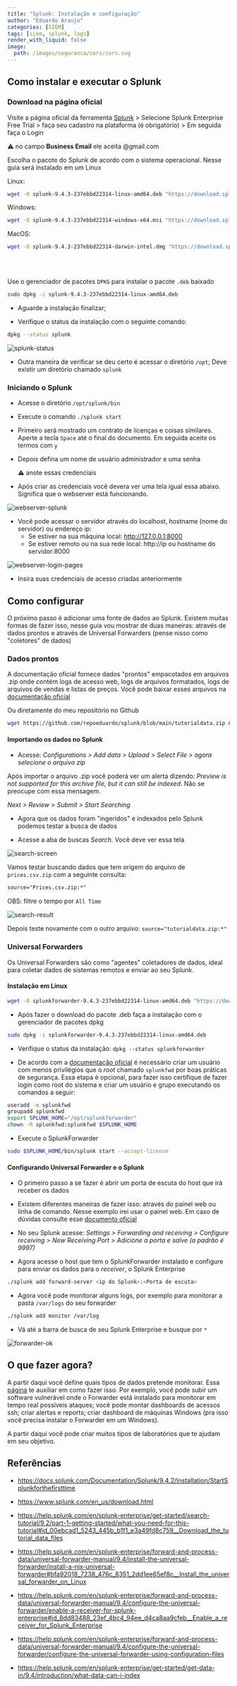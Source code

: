 ```yaml
---
title: "Splunk: Instalação e configuração"
author: "Eduardo Araujo"
categories: [SIEM]
tags: [siem, splunk, logs]
render_with_liquid: false
image:
  path: /images/seguranca/cors/cors.svg
---
```


## Como instalar e executar o Splunk

### Download na página oficial

Visite a página oficial da ferramenta [Splunk](https://www.splunk.com/en_us/download.html) > Selecione Splunk Enterprise Free Trial > faça seu cadastro na plataforma (é obrigatório) > Em seguida faça o Login

⚠️ no campo **Business Email** ele aceita @gmail.com


Escolha o pacote do Splunk de acordo com o sistema operacional. Nesse guia será instalado em um Linux

 Linux:

 ~~~bash
 wget -O splunk-9.4.3-237ebbd22314-linux-amd64.deb "https://download.splunk.com/products/splunk/releases/9.4.3/linux/splunk-9.4.3-237ebbd22314-linux-amd64.deb"
 ~~~

Windows:

 ~~~bash
 wget -O splunk-9.4.3-237ebbd22314-windows-x64.msi "https://download.splunk.com/products/splunk/releases/9.4.3/ windows/splunk-9.4.3-237ebbd22314-windows-x64.msi"
 ~~~

 MacOS:

 ~~~bash
 wget -O splunk-9.4.3-237ebbd22314-darwin-intel.dmg "https://download.splunk.com/products/splunk/releases/9.4.3/ osx/splunk-9.4.3-237ebbd22314-darwin-intel.dmg"
 ~~~
 
<br>
<br>

Use o gerenciador de pacotes `DPKG` para instalar o pacote `.deb` baixado

~~~bash
sudo dpkg -i splunk-9.4.3-237ebbd22314-linux-amd64.deb
~~~

- Aguarde a instalação finalizar;

- Verifique o status da instalação com o seguinte comando:

~~~bash
dpkg --status splunk
~~~

![splunk-status](../images/seguranca/siem/splunk/installation-configuration/splunk-status.png)

- Outra maneira de verificar se deu certo é acessar o diretório `/opt`; Deve existir um diretório chamado `splunk`


### Iniciando o Splunk

- Acesse o diretório `/opt/splunk/bin`

- Execute o comando `./splunk start`

- Primeiro será mostrado um contrato de licenças e coisas similares. Aperte a tecla `Space` até o final do documento. Em seguida aceite os termos com `y` 

- Depois defina um nome de usuário administrador e uma senha 

    ⚠️ anote essas credenciais

- Após criar as credenciais você devera ver uma tela igual essa abaixo. Significa que o webserver está funcionando.

![webserver-splunk](../images/seguranca/siem/splunk/installation-configuration/webserver-splunk.png)

- Você pode acessar o servidor através do localhost, hostname (nome do servidor) ou endereço ip:
    - Se estiver na sua máquina local: http://127.0.0.1:8000
    - Se estiver remoto ou na sua rede local: http://ip ou hostname do servidor:8000

![webserver-login-pages](../images/seguranca/siem/splunk/installation-configuration/splunk-first-screen.png)

- Insira suas credenciais de acesso criadas anteriormente


## Como configurar

O próximo passo é adicionar uma fonte de dados ao Splunk. Existem muitas formas de fazer isso, nesse guia vou mostrar de duas maneiras: através de dados prontos e através de Universal Forwarders (pense nisso como "coletores" de dados)


### Dados prontos

A documentação oficial fornece dados "prontos" empacotados em arquivos .zip onde contém logs de acesso web, logs de arquivos formatados, logs de arquivos de vendas e listas de preços. Você pode baixar esses arquivos na [documentação oficial](https://help.splunk.com/en/splunk-enterprise/get-started/search-tutorial/9.2/part-1-getting-started/what-you-need-for-this-tutorial#id_00ebcad1_5243_445b_b1f1_e3a49fd8c759__Download_the_tutorial_data_files) 

Ou diretamente do meu repositório no Github

~~~bash
wget https://github.com/repoeduardo/splunk/blob/main/tutorialdata.zip && wget https://github.com/repoeduardo/splunk/blob/main/Prices.csv.zip
~~~


#### Importando os dados no Splunk

- Acesse: *Configurations > Add data > Upload > Select File > agora selecione o arquivo zip*

Após importar o arquivo .zip você poderá ver um alerta dizendo: *Preview is not supported for this archive file, but it can still be indexed*. Não se preocupe com essa mensagem.

*Next > Review > Submit > Start Searching*

- Agora que os dados foram "ingeridos" e indexados pelo Splunk podemos testar a busca de dados

- Acesse a aba de buscas *Search*. Você deve ver essa tela

![search-screen](../images/seguranca/siem/splunk/installation-configuration/search-screen.png)

Vamos testar buscando dados que tem origem do arquivo de `prices.csv.zip` com a seguinte consulta:

~~~txt
source="Prices.csv.zip:*"
~~~

OBS: filtre o tempo por `All Time`

![search-result](../images/seguranca/siem/splunk/installation-configuration/splunk-search-result.png)


Depois teste novamente com o outro arquivo: `source="tutorialdata.zip:*"`


### Universal Forwarders

Os Universal Forwarders são como "agentes" coletadores de dados, ideal para coletar dados de sistemas remotos e enviar ao seu Splunk.


#### Instalação em Linux

~~~bash
wget -O splunkforwarder-9.4.3-237ebbd22314-linux-amd64.deb "https://download.splunk.com/products/universalforwarder/releases/9.4.3/linux/splunkforwarder-9.4.3-237ebbd22314-linux-amd64.deb"
~~~

- Após fazer o download do pacote .deb faça a instalação com o gerenciador de pacotes dpkg

~~~bash
sudo dpkg -i splunkforwarder-9.4.3-237ebbd22314-linux-amd64.deb
~~~

- Verifique o status da instalação: `dpkg --status splunkforwarder`

- De acordo com a [documentação oficial](https://help.splunk.com/en/splunk-enterprise/forward-and-process-data/universal-forwarder-manual/9.4/install-the-universal-forwarder/install-a-nix-universal-forwarder#about-installing-with-tar-files-0) é necessário criar um usuário com menos privilégios que o *root* chamado `splunkfwd` por boas práticas de segurança. Essa etapa é opcional, para fazer isso certifique de fazer login como root do sistema e criar um usuário e grupo executando os comandos a seguir:

~~~bash
useradd -m splunkfwd
groupadd splunkfwd
export SPLUNK_HOME="/opt/splunkforwarder"
chown -R splunkfwd:splunkfwd $SPLUNK_HOME
~~~

- Execute o SplunkForwarder

~~~bash
sudo $SPLUNK_HOME/bin/splunk start --accept-license
~~~


#### Configurando Universal Forwarder e o Splunk

- O primeiro passo a se fazer é abrir um porta de escuta do host que irá receber os dados

- Existem diferentes maneiras de fazer isso: através do painel web ou linha de comando. Nesse exemplo irei usar o painel web. Em caso de dúvidas consulte esse [documento oficial](https://help.splunk.com/en/splunk-enterprise/forward-and-process-data/universal-forwarder-manual/9.4/configure-the-universal-forwarder/enable-a-receiver-for-splunk-enterprise#id_8dd83488_23ef_4bc4_94ee_d4ca8aa9cfeb__Enable_a_receiver_for_Splunk_Enterprise)

- No seu Splunk acesse: *Settings > Forwarding and receiving > Configure receiving > New Receiving Port > Adicione a porta e salve (a padrão é 9997)*


- Agora acesse o host que tem o SplunkForwarder instalado e configure para enviar os dados para o *receiver*, o Splunk Enterprise

~~~bash
./splunk add forward-server <ip do Splunk>:<Porta de escuta>
~~~

- Agora você pode monitorar alguns logs, por exemplo para monitorar a pasta `/var/logs` do seu forwarder

~~~bash
./splunk add monitor /var/log
~~~

- Vá até a barra de busca de seu Splunk Enterprise e busque por `*`

![forwarder-ok](../images/seguranca/siem/splunk/installation-configuration/forwarder-ok.png)



## O que fazer agora?

A partir daqui você define quais tipos de dados pretende monitorar. Essa [página](https://help.splunk.com/en/splunk-enterprise/get-started/get-data-in/9.4/introduction/what-data-can-i-index) te auxiliar em como fazer isso. Por exemplo, você pode subir um software vulnerável onde o Forwarder está instalado para monitorar em tempo real possíveis ataques; você pode montar dashboards de acessos ssh; criar alertas e reports; criar dashboard de máquinas Windows (pra isso você precisa instalar o Forwarder em um Windows).

A partir daqui você pode criar muitos tipos de laboratórios que te ajudam em seu objetivo.


## Referências

- https://docs.splunk.com/Documentation/Splunk/9.4.2/Installation/StartSplunkforthefirsttime

- https://www.splunk.com/en_us/download.html

- https://help.splunk.com/en/splunk-enterprise/get-started/search-tutorial/9.2/part-1-getting-started/what-you-need-for-this-tutorial#id_00ebcad1_5243_445b_b1f1_e3a49fd8c759__Download_the_tutorial_data_files

- https://help.splunk.com/en/splunk-enterprise/forward-and-process-data/universal-forwarder-manual/9.4/install-the-universal-forwarder/install-a-nix-universal-forwarder#bfa92018_7238_476c_8351_2dd1ee65ef8c__Install_the_universal_forwarder_on_Linux

- https://help.splunk.com/en/splunk-enterprise/forward-and-process-data/universal-forwarder-manual/9.4/configure-the-universal-forwarder/enable-a-receiver-for-splunk-enterprise#id_8dd83488_23ef_4bc4_94ee_d4ca8aa9cfeb__Enable_a_receiver_for_Splunk_Enterprise

- https://help.splunk.com/en/splunk-enterprise/forward-and-process-data/universal-forwarder-manual/9.4/configure-the-universal-forwarder/configure-the-universal-forwarder-using-configuration-files

- https://help.splunk.com/en/splunk-enterprise/get-started/get-data-in/9.4/introduction/what-data-can-i-index



<style>
.center img {
  display:block;
  margin-left:auto;
  margin-right:auto;
}
.wrap pre{
    white-space: pre-wrap;
}
</style>